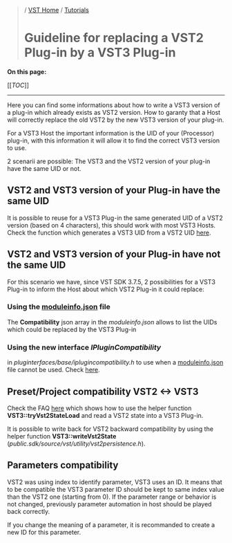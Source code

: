 >/ [VST Home](../) / [Tutorials](Index.md)
>
># Guideline for replacing a VST2 Plug-in by a VST3 Plug-in

**On this page:**

[[_TOC_]]

---

Here you can find some informations about how to write a VST3 version of a plug-in which already exists as VST2 version.
How to garanty that a Host will correctly replace the old VST2 by the new VST3 version of your plug-in.

For a VST3 Host the important information is the UID of your (Processor) plug-in, with this information it will allow it to find the correct VST3 version to use.

2 scenarii are possible: The VST3 and the VST2 version of your plug-in have the same UID or not.

## VST2 and VST3 version of your Plug-in have the same UID

It is possible to reuse for a VST3 Plug-in the same generated UID of a VST2 version (based on 4 characters), this should work with most VST3 Hosts. Check the function which generates a VST3 UID from a VST2 UID [here](../FAQ/Compatibility+with+VST+2.x+or+VST+1.md#q-how-can-i-update-my-vst-2-version-of-my-plug-in-to-a-vst-3-version-and-be-sure-that-cubase-will-load-it-instead-of-my-old-one).

## VST2 and VST3 version of your Plug-in have not the same UID

For this scenario we have, since VST SDK 3.7.5, 2 possibilities for a VST3 Plug-in to inform the Host about which VST2 Plug-in it could replace:

### Using the [moduleinfo.json](../Technical+Documentation/VST+Module+Architecture/ModuleInfo-JSON.md) file

The **Compatibility** json array in the *moduleinfo.json* allows to list the UIDs which could be replaced by the VST3 Plug-in

### Using the new interface *IPluginCompatibility* 

in *pluginterfaces/base/iplugincompatibility.h* to use when a [moduleinfo.json](../Technical+Documentation/VST+Module+Architecture/ModuleInfo-JSON.md) file cannot be used. Check [here](../Technical+Documentation/Change+History/3.7.5/ModuleInfo.md).

## Preset/Project compatibility VST2 <-> VST3

Check the FAQ [here](../FAQ/Compatibility+with+VST+2.x+or+VST+1.md#q-how-can-i-support-projects-which-were-saved-with-the-vst-2-version-of-my-plug-in) which shows how to use the helper function **VST3::tryVst2StateLoad** and read a VST2 state into a VST3 Plug-in.

It is possible to write back for VST2 backward compatibility by using the helper function **VST3::writeVst2State** (*public.sdk/source/vst/utility/vst2persistence.h*).

## Parameters compatibility

VST2 was using index to identify parameter, VST3 uses an ID. It means that to be compatible the VST3 parameter ID should be kept to same index value than the VST2 one (starting from 0).
If the parameter range or behavior is not changed, previously parameter automation in host should be played back correctly.

If you change the meaning of a parameter, it is recommanded to create a new ID for this parameter.
